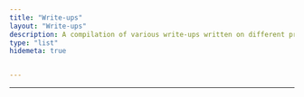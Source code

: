 ```yaml
---
title: "Write-ups"
layout: "Write-ups"
description: A compilation of various write-ups written on different problems, challenges, and machines, categorized based on the platform they were published on.
type: "list"
hidemeta: true


---
```

***